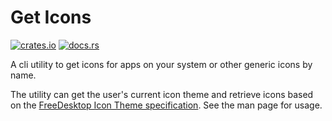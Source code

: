 # Get Icons

[![crates.io](https://img.shields.io/crates/v/geticons.svg)](https://crates.io/crates/geticons)
[![docs.rs](https://docs.rs/geticons/badge.svg)](https://docs.rs/geticons)

A cli utility to get icons for apps on your system or other generic icons by name.

The utility can get the user's current icon theme and retrieve icons based on
the [FreeDesktop Icon Theme specification](spec).  See the man page for usage.

[spec]: https://specifications.freedesktop.org/icon-theme-spec/icon-theme-spec-latest.html
